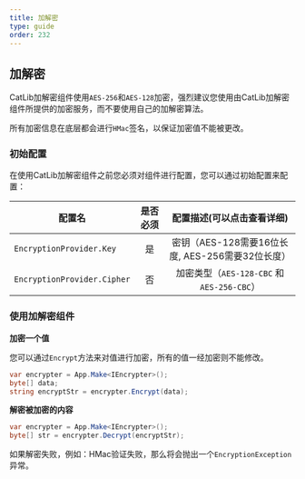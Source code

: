 ```yaml
---
title: 加解密
type: guide
order: 232
---
```


## 加解密

CatLib加解密组件使用`AES-256`和`AES-128`加密，强烈建议您使用由CatLib加解密组件所提供的加密服务，而不要使用自己的加解密算法。

所有加密信息在底层都会进行`HMac`签名，以保证加密值不能被更改。

### 初始配置

在使用CatLib加解密组件之前您必须对组件进行配置，您可以通过初始配置来配置：

| 配置名                            | 是否必须 | 配置描述(可以点击查看详细)                 |
| -------------------------------- |:------:|:--------------------------------------:|
| `EncryptionProvider.Key`     | 是      | 密钥（AES-128需要16位长度, AES-256需要32位长度）  |
| `EncryptionProvider.Cipher`  | 否      | 加密类型（`AES-128-CBC` 和 `AES-256-CBC`）  |

### 使用加解密组件

**加密一个值**

您可以通过`Encrypt`方法来对值进行加密，所有的值一经加密则不能修改。

```csharp
var encrypter = App.Make<IEncrypter>();
byte[] data;
string encryptStr = encrypter.Encrypt(data);
```

**解密被加密的内容**

```csharp
var encrypter = App.Make<IEncrypter>();
byte[] str = encrypter.Decrypt(encryptStr);
```

如果解密失败，例如：HMac验证失败，那么将会抛出一个`EncryptionException`异常。